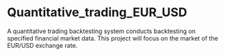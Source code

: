 # Quantitative_trading_EUR_USD
A quantitative trading backtesting system conducts backtesting on specified financial market data. This project will focus on the market of the EUR/USD exchange rate.
